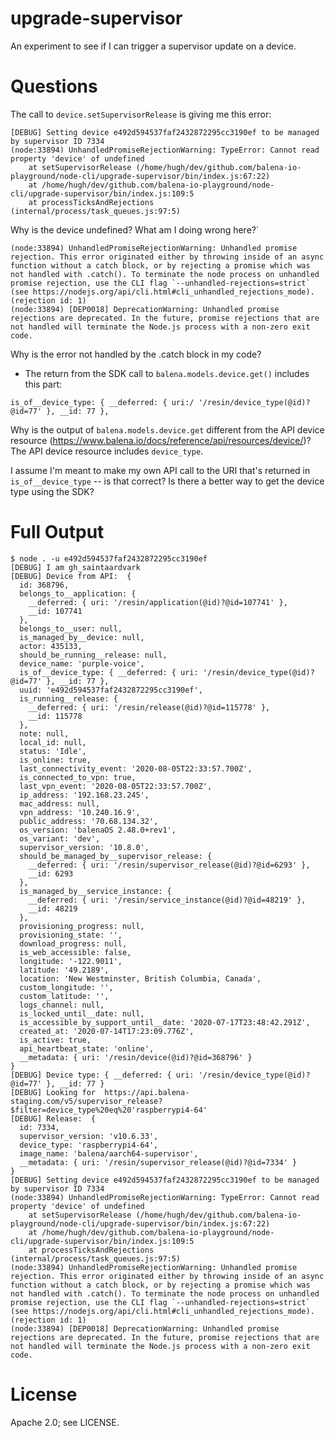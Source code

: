 # upgrade-supervisor

An experiment to see if I can trigger a supervisor update on a device.

# Questions

The call to `device.setSupervisorRelease` is giving me this error:

```
[DEBUG] Setting device e492d594537faf2432872295cc3190ef to be managed by supervisor ID 7334
(node:33894) UnhandledPromiseRejectionWarning: TypeError: Cannot read property 'device' of undefined
    at setSupervisorRelease (/home/hugh/dev/github.com/balena-io-playground/node-cli/upgrade-supervisor/bin/index.js:67:22)
    at /home/hugh/dev/github.com/balena-io-playground/node-cli/upgrade-supervisor/bin/index.js:109:5
    at processTicksAndRejections (internal/process/task_queues.js:97:5)
```
Why is the device undefined?  What am I doing wrong here?`

```
(node:33894) UnhandledPromiseRejectionWarning: Unhandled promise rejection. This error originated either by throwing inside of an async function without a catch block, or by rejecting a promise which was not handled with .catch(). To terminate the node process on unhandled promise rejection, use the CLI flag `--unhandled-rejections=strict` (see https://nodejs.org/api/cli.html#cli_unhandled_rejections_mode). (rejection id: 1)
(node:33894) [DEP0018] DeprecationWarning: Unhandled promise rejections are deprecated. In the future, promise rejections that are not handled will terminate the Node.js process with a non-zero exit code.
```

Why is the error not handled by the .catch block in my code?

- The return from the SDK call to `balena.models.device.get()`
  includes this part:

```
is_of__device_type: { __deferred: { uri:/ '/resin/device_type(@id)?@id=77' }, __id: 77 },
```

Why is the output of `balena.models.device.get` different from the API
device resource
(https://www.balena.io/docs/reference/api/resources/device/)?  The API
device resource includes `device_type`.

I assume I'm meant to make my own API call to the URI that's returned
in `is_of__device_type` -- is that correct?  Is there a better way to
get the device type using the SDK?

# Full Output

```
$ node . -u e492d594537faf2432872295cc3190ef
[DEBUG] I am gh_saintaardvark
[DEBUG] Device from API:  {
  id: 368796,
  belongs_to__application: {
    __deferred: { uri: '/resin/application(@id)?@id=107741' },
    __id: 107741
  },
  belongs_to__user: null,
  is_managed_by__device: null,
  actor: 435133,
  should_be_running__release: null,
  device_name: 'purple-voice',
  is_of__device_type: { __deferred: { uri: '/resin/device_type(@id)?@id=77' }, __id: 77 },
  uuid: 'e492d594537faf2432872295cc3190ef',
  is_running__release: {
    __deferred: { uri: '/resin/release(@id)?@id=115778' },
    __id: 115778
  },
  note: null,
  local_id: null,
  status: 'Idle',
  is_online: true,
  last_connectivity_event: '2020-08-05T22:33:57.700Z',
  is_connected_to_vpn: true,
  last_vpn_event: '2020-08-05T22:33:57.700Z',
  ip_address: '192.168.23.245',
  mac_address: null,
  vpn_address: '10.240.16.9',
  public_address: '70.68.134.32',
  os_version: 'balenaOS 2.48.0+rev1',
  os_variant: 'dev',
  supervisor_version: '10.8.0',
  should_be_managed_by__supervisor_release: {
    __deferred: { uri: '/resin/supervisor_release(@id)?@id=6293' },
    __id: 6293
  },
  is_managed_by__service_instance: {
    __deferred: { uri: '/resin/service_instance(@id)?@id=48219' },
    __id: 48219
  },
  provisioning_progress: null,
  provisioning_state: '',
  download_progress: null,
  is_web_accessible: false,
  longitude: '-122.9011',
  latitude: '49.2189',
  location: 'New Westminster, British Columbia, Canada',
  custom_longitude: '',
  custom_latitude: '',
  logs_channel: null,
  is_locked_until__date: null,
  is_accessible_by_support_until__date: '2020-07-17T23:48:42.291Z',
  created_at: '2020-07-14T17:23:09.776Z',
  is_active: true,
  api_heartbeat_state: 'online',
  __metadata: { uri: '/resin/device(@id)?@id=368796' }
}
[DEBUG] Device type: { __deferred: { uri: '/resin/device_type(@id)?@id=77' }, __id: 77 }
[DEBUG] Looking for  https://api.balena-staging.com/v5/supervisor_release?$filter=device_type%20eq%20'raspberrypi4-64'
[DEBUG] Release:  {
  id: 7334,
  supervisor_version: 'v10.6.33',
  device_type: 'raspberrypi4-64',
  image_name: 'balena/aarch64-supervisor',
  __metadata: { uri: '/resin/supervisor_release(@id)?@id=7334' }
}
[DEBUG] Setting device e492d594537faf2432872295cc3190ef to be managed by supervisor ID 7334
(node:33894) UnhandledPromiseRejectionWarning: TypeError: Cannot read property 'device' of undefined
    at setSupervisorRelease (/home/hugh/dev/github.com/balena-io-playground/node-cli/upgrade-supervisor/bin/index.js:67:22)
    at /home/hugh/dev/github.com/balena-io-playground/node-cli/upgrade-supervisor/bin/index.js:109:5
    at processTicksAndRejections (internal/process/task_queues.js:97:5)
(node:33894) UnhandledPromiseRejectionWarning: Unhandled promise rejection. This error originated either by throwing inside of an async function without a catch block, or by rejecting a promise which was not handled with .catch(). To terminate the node process on unhandled promise rejection, use the CLI flag `--unhandled-rejections=strict` (see https://nodejs.org/api/cli.html#cli_unhandled_rejections_mode). (rejection id: 1)
(node:33894) [DEP0018] DeprecationWarning: Unhandled promise rejections are deprecated. In the future, promise rejections that are not handled will terminate the Node.js process with a non-zero exit code.
```

# License

Apache 2.0; see LICENSE.
